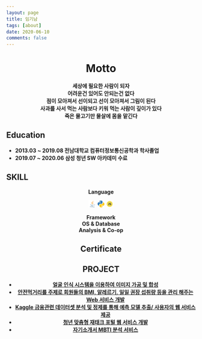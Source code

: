 ```yaml
---
layout: page
title: 임기남
tags: [about]
date: 2020-06-10
comments: false
---
```

  
<center><h1><b>Motto</h1></h3></center>
<center></a>세상에 필요한 사람이 되자</center>
<center>어려운건 있어도 안되는건 없다</center>
<center>점이 모아져서 선이되고 선이 모아져서 그림이 된다</center>
<center>사과를 사서 먹는 사람보다 키워 먹는 사람이 깊이가 있다</center>
<center>죽은 물고기만 물살에 몸을 맡긴다</center>

## Education
 - 2013.03 ~ 2019.08 전남대학교 컴퓨터정보통신공학과 학사졸업
 - 2019.07 ~ 2020.06 삼성 청년 SW 아카데미 수료
 
## SKILL
 <center><b>Language</b></center>
 <center>
 <p float="left">
  <img src="../assets/img/skill/java.png" width="20" />
  <img src="../assets/img/skill/python.png" width="20" /> 
  <img src="../assets/img/skill/javascript2.png" width="20" />
</p>
<center>
 <center><b>Framework</b></center>
 <center><b>OS & Database</b></center>
 <center><b>Analysis & Co-op</b></center>  

## Certificate


## PROJECT

* <a href="https://limkinam.github.io/face_recognition/">얼굴 인식 시스템을 이용하여 이미지 가공 및 합성 </a>
* <a href="https://limkinam.github.io/SafeFood/">안전먹거리를 주제로 회원들의 BMI, 알레르기, 일일 권장 섭취량 등을 관리 해주는 Web 서비스 개발
* Kaggle 금융관련 데이터셋 분석 및 정제를 통해 예측 모델 추출/ 사용자의 웹 서비스 제공 
* 청년 맞춤형 재태크 포털 웹 서비스 개발
* 자기소개서 MBTI 분석 서비스

